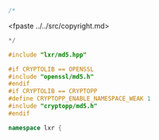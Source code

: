 ```cpp
/*
````
<fpaste ../../src/copyright.md>
```cpp
*/

#include "lxr/md5.hpp"

#if CRYPTOLIB == OPENSSL
#include "openssl/md5.h"
#endif
#if CRYPTOLIB == CRYPTOPP
#define CRYPTOPP_ENABLE_NAMESPACE_WEAK 1
#include "cryptopp/md5.h"
#endif

namespace lxr {

````
